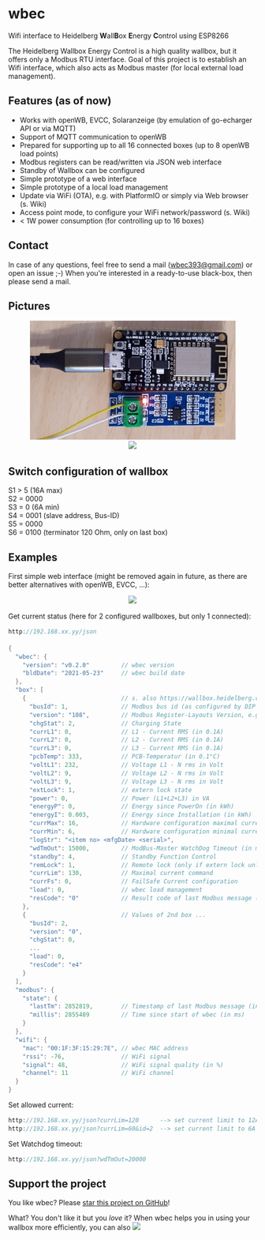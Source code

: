 # wbec
Wifi interface to Heidelberg **W**all**B**ox **E**nergy **C**ontrol using ESP8266  
  
The Heidelberg Wallbox Energy Control is a high quality wallbox, but it offers only a Modbus RTU interface.
Goal of this project is to establish an Wifi interface, which also acts as Modbus master (for local external load management).  

## Features (as of now)
- Works with openWB, EVCC, Solaranzeige (by emulation of go-echarger API or via MQTT)
- Support of MQTT communication to openWB
- Prepared for supporting up to all 16 connected boxes (up to 8 openWB load points)
- Modbus registers can be read/written via JSON web interface
- Standby of Wallbox can be configured
- Simple prototype of a web interface
- Simple prototype of a local load management
- Update via WiFi (OTA), e.g. with PlatformIO or simply via Web browser (s. Wiki)
- Access point mode, to configure your WiFi network/password (s. Wiki)
- < 1W power consumption (for controlling up to 16 boxes)

## Contact
In case of any questions, feel free to send a mail (wbec393@gmail.com) or open an issue  ;-)
When you're interested in a ready-to-use black-box, then please send a mail.

## Pictures
<p align="center">
  <img src="/images/wbec.jpg"> <br> <img src="https://user-images.githubusercontent.com/73853447/117866120-0e9e6700-b297-11eb-9cd1-4a33e714bceb.PNG">
</p>

## Switch configuration of wallbox
S1 > 5 (16A max)  
S2 = 0000  
S3 = 0 (6A min)  
S4 = 0001 (slave address, Bus-ID)  
S5 = 0000  
S6 = 0100 (terminator 120 Ohm, only on last box)  

## Examples
First simple web interface (might be removed again in future, as there are better alternatives with openWB, EVCC, ...):
<p align="center">
  <img src="https://i.ibb.co/kKSkL1X/wbec-Web-Interface.png">
</p>

Get current status (here for 2 configured wallboxes, but only 1 connected):
```c++
http://192.168.xx.yy/json

{
  "wbec": {
    "version": "v0.2.0"         // wbec version
    "bldDate": "2021-05-23"     // wbec build date
  },
  "box": [
    {                           // s. also https://wallbox.heidelberg.com/wp-content/uploads/2021/04/EC_ModBus_register_table_20210222.pdf
      "busId": 1,               // Modbus bus id (as configured by DIP switches)
      "version": "108",         // Modbus Register-Layouts Version, e.g. 1.0.8
      "chgStat": 2,             // Charging State
      "currL1": 0,              // L1 - Current RMS (in 0.1A)
      "currL2": 0,              // L2 - Current RMS (in 0.1A)
      "currL3": 0,              // L3 - Current RMS (in 0.1A)
      "pcbTemp": 333,           // PCB-Temperatur (in 0.1°C)
      "voltL1": 232,            // Voltage L1 - N rms in Volt
      "voltL2": 9,              // Voltage L2 - N rms in Volt
      "voltL3": 9,              // Voltage L3 - N rms in Volt
      "extLock": 1,             // extern lock state
      "power": 0,               // Power (L1+L2+L3) in VA
      "energyP": 0,             // Energy since PowerOn (in kWh)
      "energyI": 0.003,         // Energy since Installation (in kWh)
      "currMax": 16,            // Hardware configuration maximal current (in 0.1A)
      "currMin": 6,             // Hardware configuration minimal current (in 0.1A)
      "logStr": "<item no> <mfgDate> <serial>",
      "wdTmOut": 15000,         // ModBus-Master WatchDog Timeout (in ms)
      "standby": 4,             // Standby Function Control 
      "remLock": 1,             // Remote lock (only if extern lock unlocked) 
      "currLim": 130,           // Maximal current command
      "currFs": 0,              // FailSafe Current configuration 
      "load": 0,                // wbec load management
      "resCode": "0"            // Result code of last Modbus message (0 = ok)
    },
    {                           // Values of 2nd box ...
      "busId": 2,
      "version": "0",
      "chgStat": 0,
      ...
      "load": 0,
      "resCode": "e4"
    }
  ],
  "modbus": {
    "state": {
      "lastTm": 2852819,        // Timestamp of last Modbus message (in ms)
      "millis": 2855489         // Time since start of wbec (in ms)
    }
  },
  "wifi": {
    "mac": "00:1F:3F:15:29:7E", // wbec MAC address
    "rssi": -76,                // WiFi signal
    "signal": 48,               // WiFi signal quality (in %)
    "channel": 11               // WiFi channel
  }
}
```

Set allowed current:
```c++
http://192.168.xx.yy/json?currLim=120      --> set current limit to 12A (on the box with id=0, i.e. ModBus Bus-ID=1)
http://192.168.xx.yy/json?currLim=60&id=2  --> set current limit to 6A on the box with id=2 (i.e. ModBus Bus-ID=3)
```

Set Watchdog timeout:
```c++
http://192.168.xx.yy/json?wdTmOut=20000
```

## Support the project
You like wbec? Please [star this project on GitHub](https://github.com/steff393/wbec/stargazers)!

What? You don't like it but you *love* it?  When wbec helps you in using your wallbox more efficiently, you can also [![](https://img.shields.io/badge/send%20me%20a%20small%20gift-paypal-blue.svg?style=flat-square)](https://paypal.me/steff393)